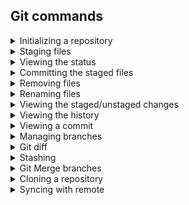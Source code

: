 ## Git commands

<details><summary> Initializing a repository </summary>
  git init
  
  </details>

<details><summary> Staging files </summary>
git add <File_Name>

git add <File_Name> <File_Name>

git add .
 </details>

<details><summary> Viewing the status </summary>
git status -s 

git status

</details>



<details><summary> Committing the staged files </summary>

git commit -m "Message"

git commit 

</details>


<details><summary> Removing files </summary>

git rm <files>

</details>


<details><summary> Renaming files </summary>

git mv file1.js file1.txt 

</details>

<details><summary> Viewing the staged/unstaged changes </summary>
git diff

git diff 

</details>


<details><summary> Viewing the history </summary>
git log

git log --stat 

git log --patch 

</details>


<details><summary> Viewing a commit </summary>
git show <commit ID>

Checking out a commit

git checkout <commit id>

git checkout <Branch-name>

</details>



<details><summary> Managing branches </summary>
git branch <branch-name> - (create new branch)

git checkout <branch name> - (Switch to that branch name )

git switch <branch name> - (Same as above)

</details>

<details><summary> Git diff  </summary>
git diff <branch name> <Branch-name>

</details>


<details><summary> Stashing  </summary>


git stash 

git stash list 

</details>

<details><summary> Git Merge branches </summary>
Git merge 

git merge <Name of the branch>  - checkout main and merge it
</details>

<details><summary> Cloning a repository </summary>

git clone url 

</details>


<details><summary> Syncing with remote  </summary>
git fetch origin master 

git pull 

</details>